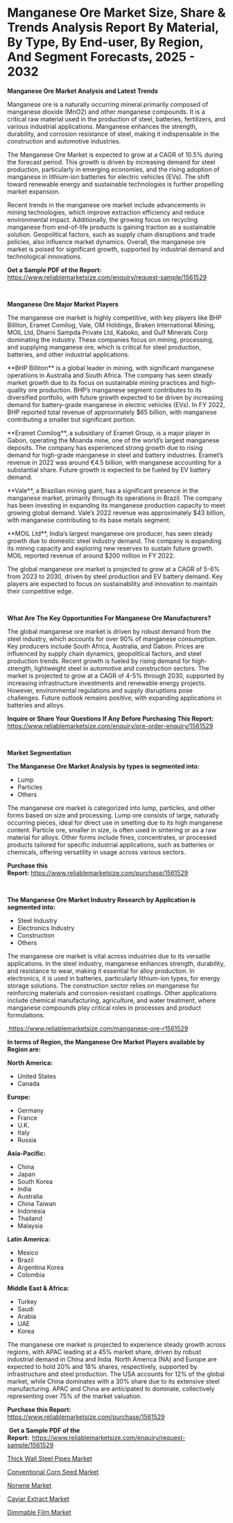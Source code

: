 <p><h1>Manganese Ore Market Size, Share & Trends Analysis Report By Material, By Type, By End-user, By Region, And Segment Forecasts, 2025 - 2032</h1></p><p><strong>Manganese Ore Market Analysis and Latest Trends</strong></p>
<p><p>Manganese ore is a naturally occurring mineral primarily composed of manganese dioxide (MnO2) and other manganese compounds. It is a critical raw material used in the production of steel, batteries, fertilizers, and various industrial applications. Manganese enhances the strength, durability, and corrosion resistance of steel, making it indispensable in the construction and automotive industries.</p><p>The Manganese Ore Market is expected to grow at a CAGR of 10.5% during the forecast period. This growth is driven by increasing demand for steel production, particularly in emerging economies, and the rising adoption of manganese in lithium-ion batteries for electric vehicles (EVs). The shift toward renewable energy and sustainable technologies is further propelling market expansion.</p><p>Recent trends in the manganese ore market include advancements in mining technologies, which improve extraction efficiency and reduce environmental impact. Additionally, the growing focus on recycling manganese from end-of-life products is gaining traction as a sustainable solution. Geopolitical factors, such as supply chain disruptions and trade policies, also influence market dynamics. Overall, the manganese ore market is poised for significant growth, supported by industrial demand and technological innovations.</p></p>
<p><strong>Get a Sample PDF of the Report:&nbsp;</strong> <a href="https://www.reliablemarketsize.com/enquiry/request-sample/1561529?utm_campaign=1901&utm_medium=2&utm_source=Github&utm_content=ia&utm_term=25012025&utm_id=manganese-ore">https://www.reliablemarketsize.com/enquiry/request-sample/1561529</a></p>
<p>&nbsp;</p>
<p><strong>Manganese Ore Major Market Players</strong></p>
<p><p>The manganese ore market is highly competitive, with key players like BHP Billiton, Eramet Comilog, Vale, OM Holdings, Braken International Mining, MOIL Ltd, Dharni Sampda Private Ltd, Kaboko, and Gulf Minerals Corp dominating the industry. These companies focus on mining, processing, and supplying manganese ore, which is critical for steel production, batteries, and other industrial applications.</p><p>**BHP Billiton** is a global leader in mining, with significant manganese operations in Australia and South Africa. The company has seen steady market growth due to its focus on sustainable mining practices and high-quality ore production. BHP’s manganese segment contributes to its diversified portfolio, with future growth expected to be driven by increasing demand for battery-grade manganese in electric vehicles (EVs). In FY 2022, BHP reported total revenue of approximately $65 billion, with manganese contributing a smaller but significant portion.</p><p>**Eramet Comilog**, a subsidiary of Eramet Group, is a major player in Gabon, operating the Moanda mine, one of the world’s largest manganese deposits. The company has experienced strong growth due to rising demand for high-grade manganese in steel and battery industries. Eramet’s revenue in 2022 was around €4.5 billion, with manganese accounting for a substantial share. Future growth is expected to be fueled by EV battery demand.</p><p>**Vale**, a Brazilian mining giant, has a significant presence in the manganese market, primarily through its operations in Brazil. The company has been investing in expanding its manganese production capacity to meet growing global demand. Vale’s 2022 revenue was approximately $43 billion, with manganese contributing to its base metals segment.</p><p>**MOIL Ltd**, India’s largest manganese ore producer, has seen steady growth due to domestic steel industry demand. The company is expanding its mining capacity and exploring new reserves to sustain future growth. MOIL reported revenue of around $200 million in FY 2022.</p><p>The global manganese ore market is projected to grow at a CAGR of 5-6% from 2023 to 2030, driven by steel production and EV battery demand. Key players are expected to focus on sustainability and innovation to maintain their competitive edge.</p></p>
<p>&nbsp;</p>
<p><strong>What Are The Key Opportunities For Manganese Ore Manufacturers?</strong></p>
<p><p>The global manganese ore market is driven by robust demand from the steel industry, which accounts for over 90% of manganese consumption. Key producers include South Africa, Australia, and Gabon. Prices are influenced by supply chain dynamics, geopolitical factors, and steel production trends. Recent growth is fueled by rising demand for high-strength, lightweight steel in automotive and construction sectors. The market is projected to grow at a CAGR of 4-5% through 2030, supported by increasing infrastructure investments and renewable energy projects. However, environmental regulations and supply disruptions pose challenges. Future outlook remains positive, with expanding applications in batteries and alloys.</p></p>
<p><strong>Inquire or Share Your Questions If Any Before Purchasing This Report:</strong> <a href="https://www.reliablemarketsize.com/enquiry/pre-order-enquiry/1561529?utm_campaign=1901&utm_medium=2&utm_source=Github&utm_content=ia&utm_term=25012025&utm_id=manganese-ore">https://www.reliablemarketsize.com/enquiry/pre-order-enquiry/1561529</a></p>
<p>&nbsp;</p>
<p><strong>Market Segmentation</strong></p>
<p><strong>The Manganese Ore Market Analysis by types is segmented into:</strong></p>
<p><ul><li>Lump</li><li>Particles</li><li>Others</li></ul></p>
<p><p>The manganese ore market is categorized into lump, particles, and other forms based on size and processing. Lump ore consists of large, naturally occurring pieces, ideal for direct use in smelting due to its high manganese content. Particle ore, smaller in size, is often used in sintering or as a raw material for alloys. Other forms include fines, concentrates, or processed products tailored for specific industrial applications, such as batteries or chemicals, offering versatility in usage across various sectors.</p></p>
<p><strong>Purchase this Report:&nbsp;</strong><a href="https://www.reliablemarketsize.com/purchase/1561529?utm_campaign=1901&utm_medium=2&utm_source=Github&utm_content=ia&utm_term=25012025&utm_id=manganese-ore">https://www.reliablemarketsize.com/purchase/1561529</a></p>
<p>&nbsp;</p>
<p><strong>The Manganese Ore Market Industry Research by Application is segmented into:</strong></p>
<p><ul><li>Steel Industry</li><li>Electronics Industry</li><li>Construction</li><li>Others</li></ul></p>
<p><p>The manganese ore market is vital across industries due to its versatile applications. In the steel industry, manganese enhances strength, durability, and resistance to wear, making it essential for alloy production. In electronics, it is used in batteries, particularly lithium-ion types, for energy storage solutions. The construction sector relies on manganese for reinforcing materials and corrosion-resistant coatings. Other applications include chemical manufacturing, agriculture, and water treatment, where manganese compounds play critical roles in processes and product formulations.</p></p>
<p><a href="https://www.reliablemarketsize.com/manganese-ore-r1561529?utm_campaign=1901&utm_medium=2&utm_source=Github&utm_content=ia&utm_term=25012025&utm_id=manganese-ore">&nbsp;https://www.reliablemarketsize.com/manganese-ore-r1561529</a></p>
<p><strong>In terms of Region, the Manganese Ore Market Players available by Region are:</strong></p>
<p>
    <p> <strong> North America: </strong>
        <ul>
            <li>United States</li>
            <li>Canada</li>
        </ul>
        </p> 
    <p> <strong> Europe: </strong>
        <ul>
            <li>Germany</li>
            <li>France</li>
            <li>U.K.</li>
            <li>Italy</li>
            <li>Russia</li>
        </ul>
        </p> 
    <p> <strong> Asia-Pacific: </strong>
        <ul>
            <li>China</li>
            <li>Japan</li>
            <li>South Korea</li>
            <li>India</li>
            <li>Australia</li>
            <li>China Taiwan</li>
            <li>Indonesia</li>
            <li>Thailand</li>
            <li>Malaysia</li>
        </ul>
        </p> 
    <p> <strong> Latin America: </strong>
        <ul>
            <li>Mexico</li>
            <li>Brazil</li>
            <li>Argentina Korea</li>
            <li>Colombia</li>
        </ul>
        </p> 
    <p> <strong> Middle East & Africa: </strong>
        <ul>
            <li>Turkey</li>
            <li>Saudi</li>
            <li>Arabia</li>
            <li>UAE</li>
            <li>Korea</li>
        </ul>
    </p>
    </p>
<p><p>The manganese ore market is projected to experience steady growth across regions, with APAC leading at a 45% market share, driven by robust industrial demand in China and India. North America (NA) and Europe are expected to hold 20% and 18% shares, respectively, supported by infrastructure and steel production. The USA accounts for 12% of the global market, while China dominates with a 30% share due to its extensive steel manufacturing. APAC and China are anticipated to dominate, collectively representing over 75% of the market valuation.</p></p>
<p><strong>Purchase this Report: </strong><a href="https://www.reliablemarketsize.com/purchase/1561529?utm_campaign=1901&utm_medium=2&utm_source=Github&utm_content=ia&utm_term=25012025&utm_id=manganese-ore">https://www.reliablemarketsize.com/purchase/1561529</a></p>
<p>&nbsp;<strong>Get a Sample PDF of the Report:&nbsp;&nbsp;</strong><a href="https://www.reliablemarketsize.com/enquiry/request-sample/1561529?utm_campaign=1901&utm_medium=2&utm_source=Github&utm_content=ia&utm_term=25012025&utm_id=manganese-ore">https://www.reliablemarketsize.com/enquiry/request-sample/1561529</a></p>
<p><strong></strong></p>
<p><p><a href="https://github.com/ajatawlasta/Market-Research-Report-List-1/blob/main/thick-wall-steel-pipes-market.md?utm_campaign=1901&utm_medium=2&utm_source=Github&utm_content=ia&utm_term=25012025&utm_id=manganese-ore">Thick Wall Steel Pipes Market</a></p><p><a href="https://www.linkedin.com/pulse/global-conventional-corn-seed-market-trends-applications-s9rhf?utm_campaign=1901&utm_medium=2&utm_source=Github&utm_content=ia&utm_term=25012025&utm_id=manganese-ore">Conventional Corn Seed Market</a></p><p><a href="https://github.com/benhaeneye/Market-Research-Report-List-1/blob/main/nonene-market.md?utm_campaign=1901&utm_medium=2&utm_source=Github&utm_content=ia&utm_term=25012025&utm_id=manganese-ore">Nonene Market</a></p><p><a href="https://www.linkedin.com/pulse/caviar-extract-market-report-2025-2032-highlights-growth-insights-qqmsf?utm_campaign=1901&utm_medium=2&utm_source=Github&utm_content=ia&utm_term=25012025&utm_id=manganese-ore">Caviar Extract Market</a></p><p><a href="https://www.linkedin.com/pulse/dimmable-film-market-research-report-provides-comprehensive-c9kyf?utm_campaign=1901&utm_medium=2&utm_source=Github&utm_content=ia&utm_term=25012025&utm_id=manganese-ore">Dimmable Film Market</a></p></p>